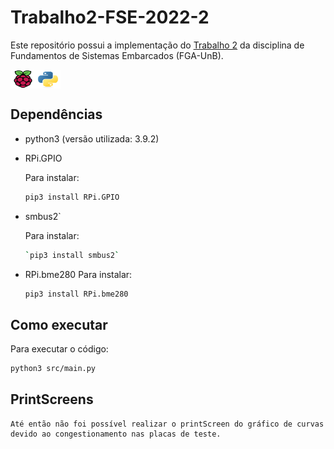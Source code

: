 # Trabalho2-FSE-2022-2

Este repositório possui a implementação do [Trabalho 2](https://gitlab.com/fse_fga/trabalhos-2022_2/trabalho-2-2022-2) da disciplina de Fundamentos de Sistemas Embarcados (FGA-UnB).


<img align="center" alt="Raspverry Pi" height="30" width="40" src="https://raw.githubusercontent.com/devicons/devicon/master/icons/raspberrypi/raspberrypi-original.svg"><img align="center" alt="Python" height="30" width="40" src="https://raw.githubusercontent.com/devicons/devicon/master/icons/python/python-original.svg">



## Dependências

* python3 (versão utilizada: 3.9.2)

* RPi.GPIO


  Para instalar:
  ```bash
  pip3 install RPi.GPIO
  ```

* smbus2`

    Para instalar:
    ```bash
    `pip3 install smbus2`
    ```
  
* RPi.bme280 
    Para instalar:
    ```bash
    pip3 install RPi.bme280
    ```
 

## Como executar

Para executar o código:

```bash
python3 src/main.py
``` 

## PrintScreens

    Até então não foi possível realizar o printScreen do gráfico de curvas devido ao congestionamento nas placas de teste.
